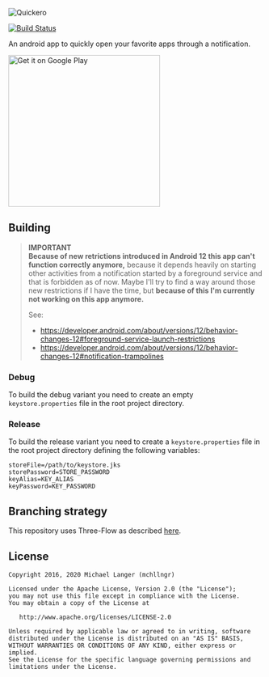 ![Quickero](./assets/logo_name.svg)

[![Build Status](https://github.com/mchllngr/Quickero/workflows/deploy/badge.svg)](https://github.com/mchllngr/Quickero/actions)

An android app to quickly open your favorite apps through a notification.

<a href='https://play.google.com/store/apps/details?id=de.mchllngr.quickero'><img width='300' alt='Get it on Google Play' src='https://play.google.com/intl/en_us/badges/images/generic/en_badge_web_generic.png'/></a>

## Building

> **IMPORTANT**  
> **Because of new retrictions introduced in Android 12 this app can't function correctly anymore,** because it depends heavily on starting other activities from a notification started by a foreground service and that is forbidden as of now. Maybe I'll try to find a way around those new restrictions if I have the time, but **because of this I'm currently not working on this app anymore.**
>
> See:
> * https://developer.android.com/about/versions/12/behavior-changes-12#foreground-service-launch-restrictions
> * https://developer.android.com/about/versions/12/behavior-changes-12#notification-trampolines

### Debug
To build the debug variant you need to create an empty `keystore.properties` file in the root project directory.

### Release
To build the release variant you need to create a `keystore.properties` file in the root project directory defining the following variables:
```
storeFile=/path/to/keystore.jks
storePassword=STORE_PASSWORD
keyAlias=KEY_ALIAS
keyPassword=KEY_PASSWORD
```

## Branching strategy
This repository uses Three-Flow as described [here](https://blog.danlew.net/2020/11/11/trello-androids-git-branching-strategy/).

## License

```
Copyright 2016, 2020 Michael Langer (mchllngr)

Licensed under the Apache License, Version 2.0 (the "License");
you may not use this file except in compliance with the License.
You may obtain a copy of the License at

   http://www.apache.org/licenses/LICENSE-2.0

Unless required by applicable law or agreed to in writing, software
distributed under the License is distributed on an "AS IS" BASIS,
WITHOUT WARRANTIES OR CONDITIONS OF ANY KIND, either express or implied.
See the License for the specific language governing permissions and
limitations under the License.
```
